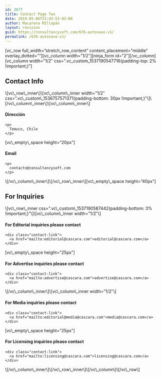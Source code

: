 ```yaml
---
id: 2677
title: Contact Page Two
date: 2019-05-06T23:43:53-03:00
author: Macarena MIllapán
layout: revision
guid: https://consultancysoft.com/676-autosave-v1/
permalink: /676-autosave-v1/
---
```

\[vc\_row full\_width=&#8221;stretch\_row\_content&#8221; content\_placement=&#8221;middle&#8221; overlay\_dotted=&#8221;&#8221;\]\[vc\_column width=&#8221;1/2&#8243;\]\[ninja\_form id=&#8221;2&#8243;\]\[/vc\_column\][vc\_column width=&#8221;1/2&#8243; css=&#8221;.vc\_custom\_1537190547716{padding-top: 2% !important;}&#8221;]

<div class="section-title-wrap hanor-stitle-5d75b011d883a cpation-left ">
  <h2 class="section-title">
    Contact Info
  </h2>
</div>\[vc\_row\_inner\]\[vc\_column\_inner width=&#8221;1/2&#8243; css=&#8221;.vc\_custom\_1536757571371{padding-bottom: 30px !important;}&#8221;\]\[/vc\_column\_inner\]\[vc\_column\_inner\]

<div class="contact-item cscra-address-5d75b011d8852 ">
  <div class="contact-info">
    <h4 class="contact-title">
      Dirección
    </h4>
    
    <p>
      Temuco, Chile
    </p>
  </div>
</div>[vc\_empty\_space height=&#8221;20px&#8221;]

<div class="contact-item cscra-address-5d75b011d885e ">
  <div class="contact-info">
    <h4 class="contact-title">
      Email
    </h4>
    
    <p>
      contacto@consultancysoft.com
    </p>
  </div>
</div>\[/vc\_column\_inner\]\[/vc\_row\_inner\][vc\_empty\_space height=&#8221;40px&#8221;]

<div class="section-title-wrap hanor-stitle-5d75b011d8867 cpation-left ">
  <h2 class="section-title">
    For Inquiries
  </h2>
</div>\[vc\_row\_inner css=&#8221;.vc\_custom\_1537190587442{padding-bottom: 3% !important;}&#8221;\]\[vc\_column\_inner width=&#8221;1/2&#8243;\]

<div class="contact-item cscra-address-5d75b011d8873 ">
  <div class="contact-info">
    <h4 class="contact-title">
      For Editorial inquiries please contact
    </h4>
    
    <div class="contact-link">
      <a href="mailto:editorial@cascara.com">editorial@cascara.com</a>
    </div>
  </div>
</div>[vc\_empty\_space height=&#8221;25px&#8221;]

<div class="contact-item cscra-address-5d75b011d887e ">
  <div class="contact-info">
    <h4 class="contact-title">
      For Advertise inquiries please contact
    </h4>
    
    <div class="contact-link">
      <a href="mailto:advertise@cascara.com">advertise@cascara.com</a>
    </div>
  </div>
</div>\[/vc\_column\_inner\]\[vc\_column\_inner width=&#8221;1/2&#8243;\]

<div class="contact-item cscra-address-5d75b011d8886 ">
  <div class="contact-info">
    <h4 class="contact-title">
      For Media inquiries please contact
    </h4>
    
    <div class="contact-link">
      <a href="mailto:editorial@media@cascara.com">media@cascara.com</a>
    </div>
  </div>
</div>[vc\_empty\_space height=&#8221;25px&#8221;]

<div class="contact-item cscra-address-5d75b011d888e ">
  <div class="contact-info">
    <h4 class="contact-title">
      For Licensing inquiries please contact
    </h4>
    
    <div class="contact-link">
      <a href="mailto:licensing@cascara.com">licensing@cascara.com</a>
    </div>
  </div>
</div>\[/vc\_column\_inner\]\[/vc\_row\_inner\]\[/vc\_column\]\[/vc\_row\]